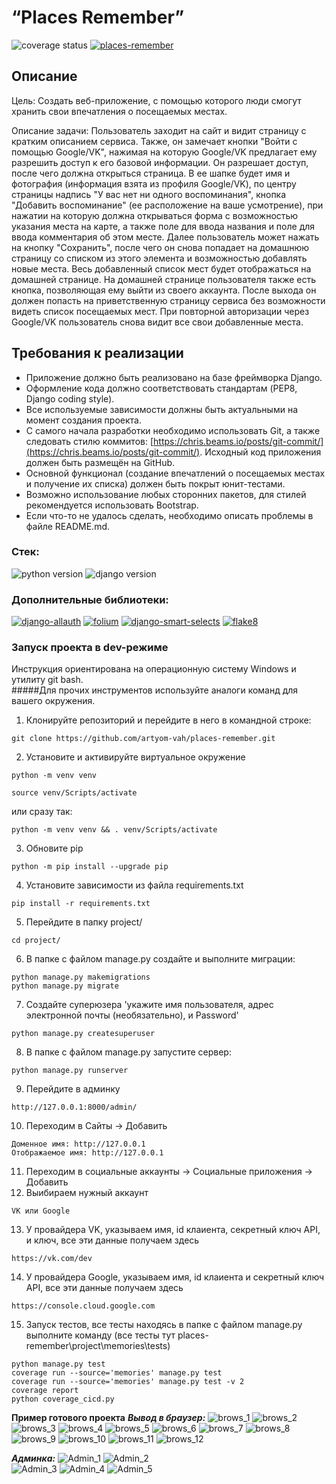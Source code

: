 # **“Places Remember”**

![coverage status](https://gist.github.com/artyom-vah/8c3a00bef8fa3927aa53a4c6163f9467/raw/coverage.svg)  [![places-remember](https://github.com/artyom-vah/places-remember/actions/workflows//main.yml/badge.svg)](https://github.com/artyom-vah/places-remember/actions)



## Описание
Цель: Создать веб-приложение, с помощью которого люди смогут хранить свои впечатления о посещаемых местах.

Описание задачи: Пользователь заходит на сайт и видит страницу с кратким описанием сервиса. Также, он замечает кнопки "Войти с помощью Google/VK", нажимая на которую Google/VK предлагает ему разрешить доступ к его базовой информации. Он разрешает доступ, после чего должна открыться страница. В ее шапке будет имя и фотография (информация взята из профиля Google/VK), по центру страницы надпись "У вас нет ни одного воспоминания", кнопка "Добавить воспоминание" (ее расположение на ваше усмотрение), при нажатии на которую должна открываться форма с возможностью указания места на карте, а также поле для ввода названия и поле для ввода комментария об этом месте. Далее пользователь может нажать на кнопку "Сохранить", после чего он снова попадает на домашнюю страницу со списком из этого элемента и возможностью добавлять новые места. Весь добавленный список мест будет отображаться на домашней странице. На домашней странице пользователя также есть кнопка, позволяющая ему выйти из своего аккаунта. После выхода он должен попасть на приветственную страницу сервиса без возможности видеть список посещаемых мест. При повторной авторизации через Google/VK пользователь снова видит все свои добавленные места.

## Требования к реализации

- Приложение должно быть реализовано на базе фреймворка Django.
- Оформление кода должно соответствовать стандартам (PEP8, Django coding style).
- Все используемые зависимости должны быть актуальными на момент создания проекта.
- С самого начала разработки необходимо использовать Git, а также следовать стилю коммитов: [https://chris.beams.io/posts/git-commit/](https://chris.beams.io/posts/git-commit/). Исходный код приложения должен быть размещён на GitHub.
- Основной функционал (создание впечатлений о посещаемых местах и получение их списка) должен быть покрыт юнит-тестами.
- Возможно использование любых сторонних пакетов, для стилей рекомендуется использовать Bootstrap.
- Если что-то не удалось сделать, необходимо описать проблемы в файле README.md.



### **Стек:**
![python version](https://img.shields.io/badge/Python-3.10.2-green)   ![django version](https://img.shields.io/badge/Django-4.21-green)


### **Дополнительные библиотеки:**
[![django-allauth](https://img.shields.io/badge/django--allauth-0.54.0-blue?style=flat-square)](https://django-allauth.readthedocs.io/en/latest/) [![folium](https://img.shields.io/badge/folium-0.14-blue)](https://python-visualization.github.io/folium/)  [![django-smart-selects](https://img.shields.io/badge/geocoder-1.38.1-blue)](https://pypi.org/project/geocoder/) [![flake8](https://img.shields.io/badge/flake8-5.0.4-blue)](https://pypi.org/project/flake8/5.0.4/)

### **Запуск проекта в dev-режиме**
Инструкция ориентирована на операционную систему Windows и утилиту git bash.<br/>
#####Для прочих инструментов используйте аналоги команд для вашего окружения.

1. Клонируйте репозиторий и перейдите в него в командной строке:

```
git clone https://github.com/artyom-vah/places-remember.git
```

2. Установите и активируйте виртуальное окружение
```
python -m venv venv
``` 
```
source venv/Scripts/activate
```
или сразу так:
```
python -m venv venv && . venv/Scripts/activate
```
3. Обновите pip 
```
python -m pip install --upgrade pip
```
4. Установите зависимости из файла requirements.txt
```
pip install -r requirements.txt
```
5. Перейдите в папку project/
```
cd project/
```
6. В папке с файлом manage.py создайте и выполните миграции:
```
python manage.py makemigrations 
python manage.py migrate
```
7. Создайте суперюзера 'укажите имя пользователя, адрес электронной почты (необязательно), и Password'
```
python manage.py createsuperuser
```
8. В папке с файлом manage.py запустите сервер:
```
python manage.py runserver
```
9. Перейдите в админку
```
http://127.0.0.1:8000/admin/
```
10.  Переходим в Сайты -> Добавить
``` 
Доменное имя: http://127.0.0.1
Отображаемое имя: http://127.0.0.1
```   
11.  Переходим в социальные аккаунты -> Социальные приложения -> Добавить 
12.  Выибираем нужный аккаунт 
```
VK или Google
```
13.  У провайдера VK, указываем имя, id клаиента, секретный ключ API, и ключ, все эти данные получаем здесь 
```
https://vk.com/dev
```
14. У провайдера Google, указываем имя, id клаиента и секретный ключ API, все эти данные получаем здесь 
```
https://console.cloud.google.com
```
15. Запуск тестов, все тесты находясь в папке с файлом manage.py выполните команду (все тесты тут places-remember\project\memories\tests\)
```
python manage.py test
coverage run --source='memories' manage.py test
coverage run --source='memories' manage.py test -v 2
coverage report
python coverage_cicd.py
```

**Пример готового проекта**
***Вывод в браузер:***
![brows_1](https://github.com/artyom-vah/places-remember/blob/main/scrins/main_guest.jpg)
![brows_2](https://github.com/artyom-vah/places-remember/blob/main/scrins/in_google.jpg)
![brows_3](https://github.com/artyom-vah/places-remember/blob/main/scrins/in_vk.jpg)
![brows_4](https://github.com/artyom-vah/places-remember/blob/main/scrins/main_authorized_google.jpg)
![brows_5](https://github.com/artyom-vah/places-remember/blob/main/scrins/list_authorized_google.jpg)
![brows_6](https://github.com/artyom-vah/places-remember/blob/main/scrins/add_authorized_google.jpg)
![brows_7](https://github.com/artyom-vah/places-remember/blob/main/scrins/add_authorized_google_2.jpg)
![brows_8](https://github.com/artyom-vah/places-remember/blob/main/scrins/list_authorized_google-2.jpg)
![brows_9](https://github.com/artyom-vah/places-remember/blob/main/scrins/add_authorized_google_3.jpg)
![brows_10](https://github.com/artyom-vah/places-remember/blob/main/scrins/main_authorized_vk.jpg)
![brows_11](https://github.com/artyom-vah/places-remember/blob/main/scrins/list_authorized_vk.jpg)
![brows_12](https://github.com/artyom-vah/places-remember/blob/main/scrins/add_authorized_vk.jpg)

***Админка:***
![Admin_1](https://github.com/artyom-vah/places-remember/blob/main/scrins/admin_1.jpg)
![Admin_2](https://github.com/artyom-vah/places-remember/blob/main/scrins/admin_2.jpg)  
![Admin_3](https://github.com/artyom-vah/places-remember/blob/main/scrins/admin_3.jpg)
![Admin_4](https://github.com/artyom-vah/places-remember/blob/main/scrins/admin_4.jpg)
![Admin_5](https://github.com/artyom-vah/places-remember/blob/main/scrins/admin_5.jpg)





